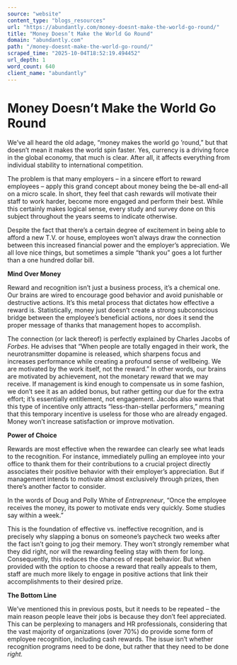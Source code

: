 ```yaml
---
source: "website"
content_type: "blogs_resources"
url: "https://abundantly.com/money-doesnt-make-the-world-go-round/"
title: "Money Doesn’t Make the World Go Round"
domain: "abundantly.com"
path: "/money-doesnt-make-the-world-go-round/"
scraped_time: "2025-10-04T18:52:19.494452"
url_depth: 1
word_count: 640
client_name: "abundantly"
---
```


# Money Doesn’t Make the World Go Round

We’ve all heard the old adage, “money makes the world go ’round,” but that doesn’t mean it makes the world spin faster. Yes, currency is a driving force in the global economy, that much is clear. After all, it affects everything from individual stability to international competition.

The problem is that many employers ­– in a sincere effort to reward employees – apply this grand concept about money being the be-all end-all on a micro scale. In short, they feel that cash rewards will motivate their staff to work harder, become more engaged and perform their best. While this certainly makes logical sense, every study and survey done on this subject throughout the years seems to indicate otherwise.

Despite the fact that there’s a certain degree of excitement in being able to afford a new T.V. or house, employees won’t always draw the connection between this increased financial power and the employer’s appreciation. We all love nice things, but sometimes a simple “thank you” goes a lot further than a one hundred dollar bill.

**Mind Over Money**

Reward and recognition isn’t just a business process, it’s a chemical one. Our brains are wired to encourage good behavior and avoid punishable or destructive actions. It’s this metal process that dictates how effective a reward is. Statistically, money just doesn’t create a strong subconscious bridge between the employee’s beneficial actions, nor does it send the proper message of thanks that management hopes to accomplish.

The connection (or lack thereof) is perfectly explained by Charles Jacobs of _Forbes_. He advises that “When people are totally engaged in their work, the neurotransmitter dopamine is released, which sharpens focus and increases performance while creating a profound sense of wellbeing. We are motivated by the work itself, not the reward.” In other words, our brains are motivated by achievement, not the monetary reward that we may receive. If management is kind enough to compensate us in some fashion, we don’t see it as an added bonus, but rather getting our due for the extra effort; it’s essentially entitlement, not engagement. Jacobs also warns that this type of incentive only attracts “less-than-stellar performers,” meaning that this temporary incentive is useless for those who are already engaged. Money won’t increase satisfaction or improve motivation.

**Power of Choice**

Rewards are most effective when the rewardee can clearly see what leads to the recognition. For instance, immediately pulling an employee into your office to thank them for their contributions to a crucial project directly associates their positive behavior with their employer’s appreciation. But if management intends to motivate almost exclusively through prizes, then there’s another factor to consider.

In the words of Doug and Polly White of _Entrepreneur_, “Once the employee receives the money, its power to motivate ends very quickly. Some studies say within a week.”

This is the foundation of effective vs. ineffective recognition, and is precisely why slapping a bonus on someone’s paycheck two weeks after the fact isn’t going to jog their memory. They won’t strongly remember what they did right, nor will the rewarding feeling stay with them for long. Consequently, this reduces the chances of repeat behavior. But when provided with the option to choose a reward that really appeals to them, staff are much more likely to engage in positive actions that link their accomplishments to their desired prize.

**The Bottom Line**

We’ve mentioned this in previous posts, but it needs to be repeated – the main reason people leave their jobs is because they don’t feel appreciated. This can be perplexing to managers and HR professionals, considering that the vast majority of organizations (over 70%) do provide some form of employee recognition, including cash rewards. The issue isn’t whether recognition programs need to be done, but rather that they need to be done _right._